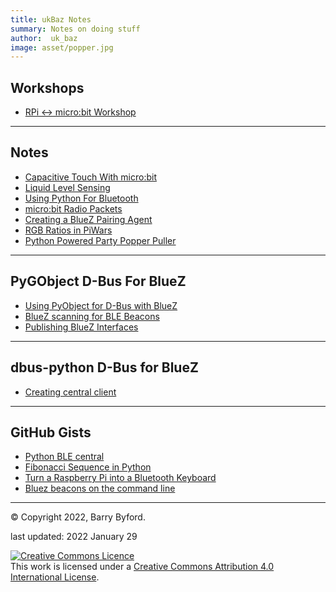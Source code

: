 ```yaml
---
title: ukBaz Notes 
summary: Notes on doing stuff
author:  uk_baz
image: asset/popper.jpg
---
```


## Workshops
 - [RPi <-> micro:bit Workshop](./howto/ubit_workshop.html)


---
## Notes
- [Capacitive Touch With micro:bit](./howto/microbit_touch.md)
- [Liquid Level Sensing](./howto/microbit_level_sensor.md)
- [Using Python For Bluetooth](./howto/bluetooth_overview.md)
- [micro:bit Radio Packets](./howto/ubit_radio.html)
- [Creating a BlueZ Pairing Agent](./howto/bluez_pairing.md)
- [RGB Ratios in PiWars](./howto/RGB_ratios.html)
- [Python Powered Party Popper Puller](./howto/party_popper.html)

---
## PyGObject D-Bus For BlueZ
- [Using PyObject for D-Bus with BlueZ](./howto/python_gio_1.md)
- [BlueZ scanning for BLE Beacons](./howto/python_gio_2.md)
- [Publishing BlueZ Interfaces](./howto/python_gio_3.md)

---
## dbus-python D-Bus for BlueZ
- [Creating central client](./howto/python_dbus_bluez.md)

---
## GitHub Gists
- [Python BLE central](https://gist.github.com/ukBaz/0294521185af72c53f75903fbfb0adb5#file-pydbus_read_write-py)
- [Fibonacci Sequence in Python](https://gist.github.com/ukBaz/72d690f36987b8b526a3c5a3d167686d)
- [Turn a Raspberry Pi into a Bluetooth Keyboard](https://gist.github.com/ukBaz/a47e71e7b87fbc851b27cde7d1c0fcf0)
- [Bluez beacons on the command line](https://gist.github.com/ukBaz/d7cd0c4b9e7078c89980a3db2bbad98b)

---

&copy; Copyright 2022, Barry Byford.

last updated: 2022 January 29

<a rel="license" href="http://creativecommons.org/licenses/by/4.0/"><img alt="Creative Commons Licence" style="border-width:0" src="https://i.creativecommons.org/l/by/4.0/80x15.png" /></a><br />This work is licensed under a <a rel="license" href="http://creativecommons.org/licenses/by/4.0/">Creative Commons Attribution 4.0 International License</a>.
